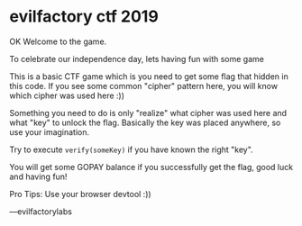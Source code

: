 # evilfactory ctf 2019

OK Welcome to the game.

To celebrate our independence day, lets having fun with some game

This is a basic CTF game which is you need to get
some flag that hidden in this code. If you see some common "cipher"
pattern here, you will know which cipher was used here :))

Something you need to do is only "realize" what cipher was used here
and what "key" to unlock the flag.
Basically the key was placed anywhere, so use your imagination.

Try to execute `verify(someKey)` if you have known the right "key".

You will get some GOPAY balance if you successfully get the flag,
good luck and having fun!

Pro Tips: Use your browser devtool :))

––evilfactorylabs
